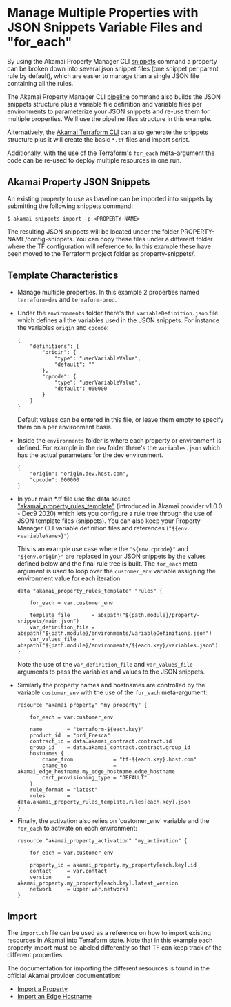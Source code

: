 # Manage Multiple Properties with JSON Snippets Variable Files and "for_each"
By using the Akamai Property Manager CLI [snippets](https://github.com/akamai/cli-property-manager#property-management-with-snippets-workflow) command a property can be broken down into several json snippet files (one snippet per parent rule by default), which are easier to manage than a single JSON file containing all the rules.

The Akamai Property Manager CLI [pipeline](https://github.com/akamai/cli-property-manager#akamai-pipeline-workflow) command also builds the JSON snippets structure plus a variable file definition and variable files per environments to parameterize your JSON snippets and re-use them for multiple properties. We'll use the pipeline files structure in this example. 

Alternatively, the [Akamai Terraform CLI](https://github.com/akamai/cli-terraform) can also generate the snippets structure plus it will create the basic `*.tf` files and import script. 

Additionally, with the use of the Terraform's `for_each` meta-argument the code can be re-used to deploy multiple resources in one run.

## Akamai Property JSON Snippets
An existing property to use as baseline can be imported into snippets by submitting the following snippets command:

`$ akamai snippets import -p <PROPERTY-NAME>`

The resulting JSON snippets will be located under the folder PROPERTY-NAME/config-snippets. You can copy these files under a different folder where the TF configuration will reference to. In this example these have been moved to the Terraform project folder as property-snippets/.

## Template Characteristics
* Manage multiple properties. In this example 2 properties named `terraform-dev` and `terraform-prod`.
* Under the `environments` folder there's the `variableDefinition.json` file which defines all the variables used in the JSON snippets. For instance the variables `origin` and `cpcode`:
    ```
    {
        "definitions": {
            "origin": {
                "type": "userVariableValue",
                "default": ""
            },
            "cpcode": {
                "type": "userVariableValue",
                "default": 000000
            }
        }
    }
    ```
    Default values can be entered in this file, or leave them empty to specify them on a per environment basis.
* Inside the `environments` folder is where each property or environment is defined. For example in the `dev` folder there's the `variables.json` which has the actual parameters for the dev environment.
    ```
    {
        "origin": "origin.dev.host.com",
        "cpcode": 000000
    }
    ```
* In your main *.tf file use the data source ["akamai_property_rules_template"](https://registry.terraform.io/providers/akamai/akamai/latest/docs/data-sources/property_rules_template) (introduced in Akamai provider v1.0.0 - Dec9 2020) which lets you configure a rule tree through the use of JSON template files (snippets). You can also keep your Property Manager CLI variable definition files and references (`"${env.<variableName>}"`)

    This is an example use case where the `"${env.cpcode}"` and `"${env.origin}"` are replaced in your JSON snippets by the values defined below and the final rule tree is built.
    The `for_each` meta-argument is used to loop over the `customer_env` variable assigning the environment value for each iteration. 

    ```
    data "akamai_property_rules_template" "rules" {

        for_each = var.customer_env

        template_file       = abspath("${path.module}/property-snippets/main.json")
        var_definition_file = abspath("${path.module}/environments/variableDefinitions.json")
        var_values_file     = abspath("${path.module}/environments/${each.key}/variables.json")
    }
    ```
    Note the use of the `var_definition_file` and `var_values_file` arguments to pass the variables and values to the JSON snippets.
* Similarly the property names and hostnames are controlled by the variable `customer_env` with the use of the `for_each` meta-argument:
    ```
    resource "akamai_property" "my_property" {

        for_each = var.customer_env

        name        = "terraform-${each.key}"
        product_id  = "prd_Fresca"
        contract_id = data.akamai_contract.contract.id
        group_id    = data.akamai_contract.contract.group_id
        hostnames {
            cname_from             = "tf-${each.key}.host.com"
            cname_to               = akamai_edge_hostname.my_edge_hostname.edge_hostname
            cert_provisioning_type = "DEFAULT"
        }
        rule_format = "latest"
        rules       = data.akamai_property_rules_template.rules[each.key].json
    }
    ```

* Finally, the activation also relies on 'customer_env' variable and the `for_each` to activate on each environment:
    ```
    resource "akamai_property_activation" "my_activation" {

        for_each = var.customer_env

        property_id = akamai_property.my_property[each.key].id
        contact     = var.contact
        version     = akamai_property.my_property[each.key].latest_version
        network     = upper(var.network)
    }
    ```

## Import
The `import.sh` file can be used as a reference on how to import existing resources in Akamai into Terraform state. Note that in this example each property import must be labeled differently so that TF can keep track of the different properties. 

The documentation for importing the different resources is found in the official Akamai provider documentation:

- [Import a Property](https://registry.terraform.io/providers/akamai/akamai/latest/docs/resources/property)
- [Import an Edge Hostname](https://registry.terraform.io/providers/akamai/akamai/latest/docs/resources/edge_hostname#import)